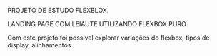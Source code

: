 PROJETO DE ESTUDO FLEXBLOX.

LANDING PAGE COM LEIAUTE UTILIZANDO FLEXBOX PURO.

Com este projeto foi possível explorar variações do flexbox, tipos de display, alinhamentos.
